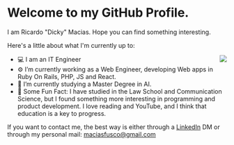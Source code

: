 # Welcome to my GitHub Profile. 

I am Ricardo "Dicky" Macias. Hope you can find something interesting.

Here's a little about what I'm currently up to: 

<img align="right" src="[![Dicky's github stats] https://github-readme-stats.vercel.app/api/top-langs/?username=dickymacias&layout=compact&theme=dark" />

- 💻 I am an IT Engineer
- ⚙️ I’m currently working as a Web Engineer, developing Web apps in Ruby On Rails, PHP, JS and React.
- 🌱 I’m currently studying a Master Degree in AI.
- 💬 Some Fun Fact: I have studied in the Law School and Communication Science, but I found something more interesting in programming and product development. I love reading and YouTube, and I think that education is a key to progress.

If you want to contact me, the best way is either through a [LinkedIn](https://www.linkedin.com/in/dickymacias/) DM or through my personal mail: maciasfusco@gmail.com
